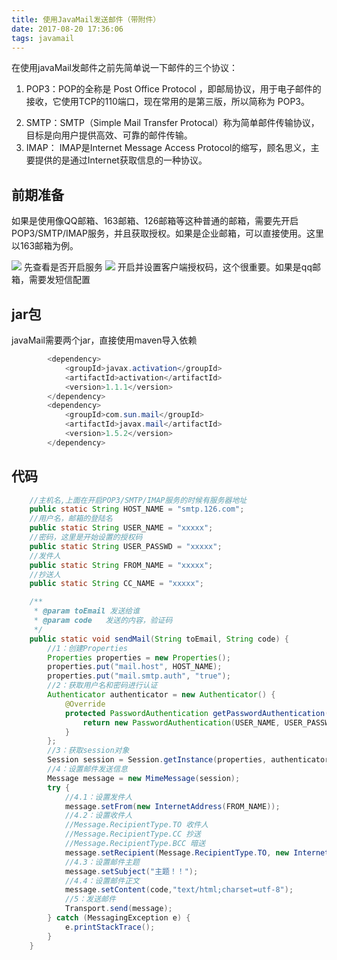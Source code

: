 ```yaml
---
title: 使用JavaMail发送邮件（带附件）
date: 2017-08-20 17:36:06
tags: javamail
---
```

在使用javaMail发邮件之前先简单说一下邮件的三个协议：

1. POP3：POP的全称是 Post Office Protocol ，即邮局协议，用于电子邮件的接收，它使用TCP的110端口，现在常用的是第三版，所以简称为 POP3。 
<!--more-->
2. SMTP：SMTP（Simple Mail Transfer Protocal）称为简单邮件传输协议，目标是向用户提供高效、可靠的邮件传输。
3. IMAP：
IMAP是Internet Message Access Protocol的缩写，顾名思义，主要提供的是通过Internet获取信息的一种协议。

## 前期准备 ##
如果是使用像QQ邮箱、163邮箱、126邮箱等这种普通的邮箱，需要先开启POP3/SMTP/IMAP服务，并且获取授权。如果是企业邮箱，可以直接使用。这里以163邮箱为例。

![](https://raw.githubusercontent.com/wqh8522/my_note/pic/20181103102623.png)
先查看是否开启服务
![](https://raw.githubusercontent.com/wqh8522/my_note/pic/20181103102608.png)
开启并设置客户端授权码，这个很重要。如果是qq邮箱，需要发短信配置

## jar包 ##
javaMail需要两个jar，直接使用maven导入依赖


```java
		<dependency>
            <groupId>javax.activation</groupId>
            <artifactId>activation</artifactId>
            <version>1.1.1</version>
        </dependency>
        <dependency>
            <groupId>com.sun.mail</groupId>
            <artifactId>javax.mail</artifactId>
            <version>1.5.2</version>
        </dependency>
```
## 代码 ##
```java
	//主机名,上面在开启POP3/SMTP/IMAP服务的时候有服务器地址
    public static String HOST_NAME = "smtp.126.com";
    //用户名，邮箱的登陆名
    public static String USER_NAME = "xxxxx";
    //密码，这里是开始设置的授权码
    public static String USER_PASSWD = "xxxxx";
    //发件人
    public static String FROM_NAME = "xxxxx";
    //抄送人
    public static String CC_NAME = "xxxxx";

    /**
     * @param toEmail 发送给谁
     * @param code   发送的内容，验证码
     */
    public static void sendMail(String toEmail, String code) {
        //1：创建Properties
        Properties properties = new Properties();
        properties.put("mail.host", HOST_NAME);
        properties.put("mail.smtp.auth", "true");
        //2：获取用户名和密码进行认证
        Authenticator authenticator = new Authenticator() {
            @Override
            protected PasswordAuthentication getPasswordAuthentication() {
                return new PasswordAuthentication(USER_NAME, USER_PASSWD);
            }
        };
        //3：获取session对象
        Session session = Session.getInstance(properties, authenticator);
        //4：设置邮件发送信息
        Message message = new MimeMessage(session);
        try {
            //4.1：设置发件人
            message.setFrom(new InternetAddress(FROM_NAME));
            //4.2：设置收件人
			//Message.RecipientType.TO 收件人
			//Message.RecipientType.CC 抄送
			//Message.RecipientType.BCC 暗送
            message.setRecipient(Message.RecipientType.TO, new InternetAddress(toEmail));
            //4.3：设置邮件主题
            message.setSubject("主题！！");
            //4.4：设置邮件正文
            message.setContent(code,"text/html;charset=utf-8");
            //5：发送邮件
            Transport.send(message);
        } catch (MessagingException e) {
            e.printStackTrace();
        }
    }
```